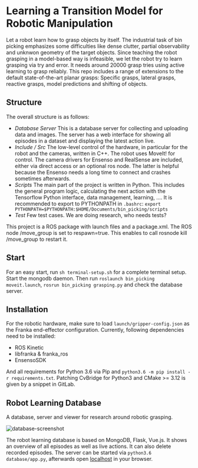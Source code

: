 # Learning a Transition Model for Robotic Manipulation

Let a robot learn how to grasp objects by itself. The industrial task of bin picking emphasizes some difficulties like dense clutter, partial observability and unknwon geometry of the target objects. Since teaching the robot grasping in a model-based way is infeasible, we let the robot try to learn grasping via try and error. It needs around 20000 grasp tries using active learning to grasp reliably. This repo includes a range of extensions to the default state-of-the-art planar grasps: Specific grasps, lateral grasps, reactive grasps, model predictions and shifting of objects.


## Structure

The overall structure is as follows:
 - *Database Server* This is a database server for collecting and uploading data and images. The server has a web interface for showing all episodes in a dataset and displaying the latest action live.
 - *Include / Src* The low-level control of the hardware, in particular for the robot and the cameras, written in C++. The robot uses MoveIt! for control. The camera drivers for Ensenso and RealSense are included, either via direct access or an optional ros node. The latter is helpful because the Ensenso needs a long time to connect and crashes sometimes afterwards.
 - *Scripts* The main part of the project is written in Python. This includes the general program logic, calculating the next action with the Tensorflow Python interface, data management, learning, .... It is recommended to export to PYTHONPATH in `.bashrc`: `export PYTHONPATH=$PYTHONPATH:$HOME/Documents/bin_picking/scripts`
 - *Test* Few test cases. We are doing research, who needs tests?

This project is a ROS package with launch files and a package.xml. The ROS node /move_group is set to respawn=true. This enables to call rosnode kill /move_group to restart it.


## Start

For an easy start, run `sh terminal-setup.sh` for a complete terminal setup. Start the mongodb daemon. Then run `roslaunch bin_picking moveit.launch`, `rosrun bin_picking grasping.py` and check the database server.


## Installation

For the robotic hardware, make sure to load `launch/gripper-config.json` as the Franka end-effector configuration. Currently, following dependencies need to be installed:
- ROS Kinetic
- libfranka & franka_ros
- EnsensoSDK

And all requirements for Python 3.6 via Pip and `python3.6 -m pip install -r requirements.txt`. Patching CvBridge for Python3 and CMake >= 3.12 is given by a snippet in GitLab.


## Robot Learning Database

A database, server and viewer for research around robotic grasping.

![database-screenshot](doc/database-screenshot.png?raw=true)

The robot learning database is based on MongoDB, Flask, Vue.js. It shows an overview of all episodes as well as live actions. It can also delete recorded episodes. The server can be started via `python3.6 database/app.py`, afterwards open [localhost](127.0.0.1:8080) in your browser.
